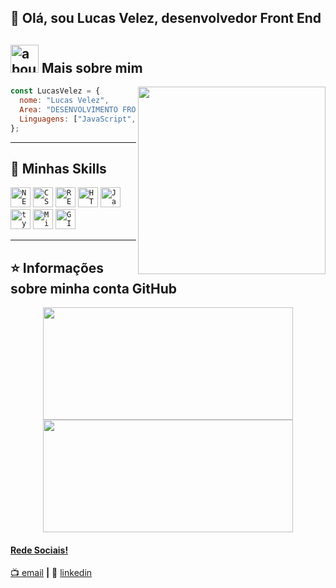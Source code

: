 


## 👋 Olá, sou Lucas Velez, desenvolvedor Front End

## <img width="45" alt="about" src="https://raw.github.com/elizarov/elizarov/master/about.png"> Mais sobre mim

<img align="right" width="300" src="https://i2.wp.com/allhtaccess.info/wp-content/uploads/2018/03/programming.gif?fit=1281%2C716&ssl=1" />

```JavaScript
const LucasVelez = {
  nome: "Lucas Velez",
  Area: "DESENVOLVIMENTO FRONT END",
  Linguagens: ["JavaScript", "React"],
};
```

----

## 🚀 Minhas Skills

<code><img height="32" src="https://img.shields.io/badge/next.js-000000?style=for-the-badge&logo=nextdotjs&logoColor=white" alt="NEXT.JS"/></code>
<code><img height="32" src="https://img.shields.io/badge/CSS3-1572B6?style=for-the-badge&logo=css3&logoColor=white" alt="CSS"/></code>
<code><img height="32" src="https://img.shields.io/badge/React-20232A?style=for-the-badge&logo=react&logoColor=61DAFB" alt="REACT.JS"/></code></code>
<code><img height="32" src="https://img.shields.io/badge/HTML5-E34F26?style=for-the-badge&logo=html5&logoColor=white" alt="HTML"/></code></code>
<code><img height="32" src="https://img.shields.io/badge/JavaScript-323330?style=for-the-badge&logo=javascript&logoColor=F7DF1E" alt="Javascript"/></code>
<code><img height="32" src="https://img.shields.io/badge/TypeScript-007ACC?style=for-the-badge&logo=typescript&logoColor=white" alt="typescript"/></code>
<code><img height="32" src="https://img.shields.io/badge/Microsoft_SQL_Server-CC2927?style=for-the-badge&logo=microsoft-sql-server&logoColor=white" alt="Microsoft_SQL_Server"/></code>
<code><img height="32" src="https://img.shields.io/badge/GIT-E44C30?style=for-the-badge&logo=git&logoColor=white" alt="GIT"/></code>

---

## ⭐ Informações sobre minha conta GitHub

<div align="center">
  <a href="https://github.com/eovellez">
  <img height="180em" width="400em" src="https://github-readme-stats.vercel.app/api?username=eovellez&theme=dracula&show_icons=true"/>

  <img height="180em" width="400em" src="https://github-readme-stats.vercel.app/api/top-langs/?username=eovellez&layout=compact&langs_count=7&theme=dracula"/>
</div>
  

[email]: mailto:lucasiinttec01@gmail.com
[linkedin]: https://linkedin.com/in/lucasvellez

#### Rede Sociais!

📺 [email][email] **|** 
👔 [linkedin][linkedin]
 
